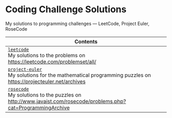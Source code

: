 # Coding Challenge Solutions
My solutions to programming challenges — LeetCode, Project Euler, RoseCode

|Contents|
|---|
|[`leetcode`](https://github.com/hb20007/coding-challenge-solutions/blob/master/leetcode)<br>My solutions to the problems on https://leetcode.com/problemset/all/|
|[`project-euler`](https://github.com/hb20007/coding-challenge-solutions/blob/master/project-euler)<br>My solutions for the mathematical programming puzzles on https://projecteuler.net/archives|
|[`rosecode`](https://github.com/hb20007/coding-challenge-solutions/blob/master/rosecode)<br>My solutions to the puzzles on http://www.javaist.com/rosecode/problems.php?cat=ProgrammingArchive|
